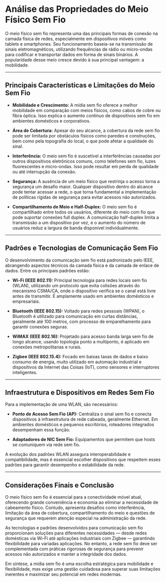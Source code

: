 # Análise das Propriedades do Meio Físico Sem Fio

O meio físico sem fio representa uma das principais formas de conexão na camada física de redes, especialmente em dispositivos móveis como tablets e smartphones. Seu funcionamento baseia-se na transmissão de sinais eletromagnéticos, utilizando frequências de rádio ou micro-ondas para codificar e transportar dados em forma de sinais binários. A popularidade desse meio cresce devido à sua principal vantagem: a mobilidade.

---

## Principais Características e Limitações do Meio Sem Fio

* **Mobilidade e Crescimento:** A mídia sem fio oferece a melhor mobilidade em comparação com meios físicos, como cabos de cobre ou fibra óptica. Isso explica o aumento contínuo de dispositivos sem fio em ambientes domésticos e corporativos.

* **Área de Cobertura:** Apesar do seu alcance, a cobertura da rede sem fio pode ser limitada por obstáculos físicos como paredes e construções, bem como pela topografia do local, o que pode afetar a qualidade do sinal.

* **Interferência:** O meio sem fio é suscetível a interferências causadas por outros dispositivos eletrônicos comuns, como telefones sem fio, luzes fluorescentes e micro-ondas. Isso pode resultar em perda de qualidade ou até interrupção da conexão.

* **Segurança:** A ausência de um meio físico que restrinja o acesso torna a segurança um desafio maior. Qualquer dispositivo dentro do alcance pode tentar acessar a rede, o que torna fundamental a implementação de políticas rígidas de segurança para evitar acessos não autorizados.

* **Compartilhamento de Meio e Half-Duplex:** O meio sem fio é compartilhado entre todos os usuários, diferente do meio com fio que pode suportar conexões full duplex. A comunicação half-duplex limita a transmissão a um dispositivo por vez, e o aumento do número de usuários reduz a largura de banda disponível individualmente.

---

## Padrões e Tecnologias de Comunicação Sem Fio

O desenvolvimento da comunicação sem fio está padronizado pelo IEEE, abrangendo aspectos técnicos da camada física e da camada de enlace de dados. Entre os principais padrões estão:

* **Wi-Fi (IEEE 802.11):** Principal tecnologia para redes locais sem fio (WLAN), utilizando um protocolo que evita colisões através do mecanismo CSMA/CA, onde o dispositivo verifica se o canal está livre antes de transmitir. É amplamente usado em ambientes domésticos e empresariais.

* **Bluetooth (IEEE 802.15):** Voltado para redes pessoais (WPAN), o Bluetooth é utilizado para comunicação em curtas distâncias, geralmente até 100 metros, com processo de emparelhamento para garantir conexões seguras.

* **WiMAX (IEEE 802.16):** Projetado para acesso banda larga sem fio de longo alcance, usando topologia ponto a multiponto, é aplicado em conexões metropolitanas e rurais.

* **Zigbee (IEEE 802.15.4):** Focado em baixas taxas de dados e baixo consumo de energia, muito utilizado em automação industrial e dispositivos da Internet das Coisas (IoT), como sensores e interruptores inteligentes.

---

## Infraestrutura e Dispositivos em Redes Sem Fio

Para a implementação de uma WLAN, são necessários:

* **Ponto de Acesso Sem Fio (AP):** Centraliza o sinal sem fio e conecta dispositivos à infraestrutura de rede cabeada, geralmente Ethernet. Em ambientes domésticos e pequenos escritórios, roteadores integrados desempenham essa função.

* **Adaptadores de NIC Sem Fio:** Equipamentos que permitem que hosts se comuniquem via rede sem fio.

A evolução dos padrões WLAN assegura interoperabilidade e compatibilidade, mas é essencial escolher dispositivos que respeitem esses padrões para garantir desempenho e estabilidade da rede.

---

## Considerações Finais e Conclusão

O meio físico sem fio é essencial para a conectividade móvel atual, oferecendo grande conveniência e economia ao eliminar a necessidade de cabeamento físico. Contudo, apresenta desafios como interferência, limitação da área de cobertura, compartilhamento do meio e questões de segurança que requerem atenção especial na administração da rede.

As tecnologias e padrões desenvolvidos para comunicação sem fio proporcionam soluções para diferentes necessidades — desde redes domésticas via Wi-Fi até aplicações industriais com Zigbee — garantindo flexibilidade para variadas aplicações. No entanto, a rede sem fio deve ser complementada com práticas rigorosas de segurança para prevenir acessos não autorizados e manter a integridade dos dados.

Em síntese, a mídia sem fio é uma escolha estratégica para mobilidade e flexibilidade, mas exige uma gestão cuidadosa para superar suas limitações inerentes e maximizar seu potencial em redes modernas.